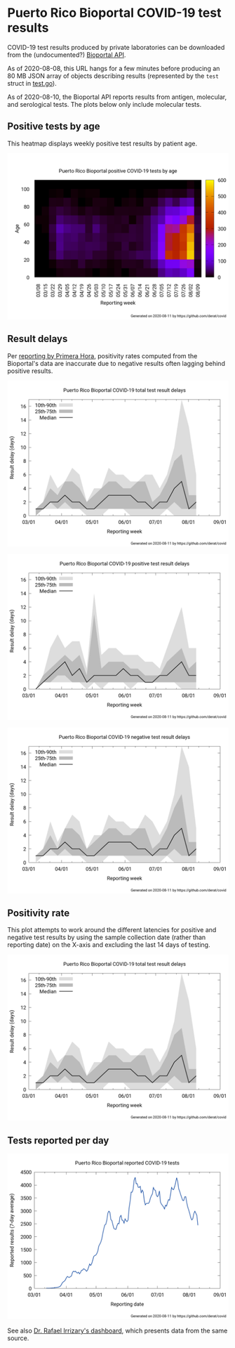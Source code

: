 # Puerto Rico Bioportal COVID-19 test results

COVID-19 test results produced by private laboratories can be downloaded from
the (undocumented?) [Bioportal API].

As of 2020-08-08, this URL hangs for a few minutes before producing an 80 MB
JSON array of objects describing results (represented by the `test` struct in
[test.go](./test.go)).

As of 2020-08-10, the Bioportal API reports results from antigen, molecular, and
serological tests. The plots below only include molecular tests.

[BioPortal API]: https://bioportal.salud.gov.pr/api/administration/reports/minimal-info-unique-tests

## Positive tests by age

This heatmap displays weekly positive test results by patient age.

![positive tests by age](https://github.com/derat/covid-plots/raw/master/bioportal/positives-age.png)

## Result delays

Per [reporting by Primera Hora], positivity rates computed from the Bioportal's
data are inaccurate due to negative results often lagging behind positive
results.

![total test result delays](https://github.com/derat/covid-plots/raw/master/bioportal/result-delays.png)

![positive test result delays](https://github.com/derat/covid-plots/raw/master/bioportal/positive-result-delays.png)

![negative test result delays](https://github.com/derat/covid-plots/raw/master/bioportal/negative-result-delays.png)

[reporting by Primera Hora]: https://www.primerahora.com/noticias/gobierno-politica/notas/incierto-el-por-ciento-de-positividad-del-coronavirus-en-la-isla/

## Positivity rate

This plot attempts to work around the different latencies for positive and
negative test results by using the sample collection date (rather than reporting
date) on the X-axis and excluding the last 14 days of testing.

![test positivity rate](https://github.com/derat/covid-plots/raw/master/bioportal/result-delays.png)

## Tests reported per day

![tests reported per day](https://github.com/derat/covid-plots/raw/master/bioportal/reports-daily.png)

See also [Dr. Rafael Irrizary's dashboard], which presents data from the same
source.

[Dr. Rafael Irrizary's dashboard]: https://rconnect.dfci.harvard.edu/covidpr/
